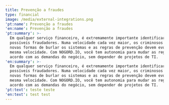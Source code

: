 ```yaml
---
title: Prevenção a fraudes
type: financial
image: /media/external-integrations.png
'pt:name': Prevenção a fraudes
'en:name': Prevenção a fraudes
'pt:summary': >-
  Em qualquer serviço financeiro, é extremamente importante identificar
  possíveis fraudadores. Numa velocidade cada vez maior, os criminosos inventam
  novas formas de burlar os sistemas e as regras de prevenção devem evoluir na
  mesma velocidade. Com NOGORD.IO, você tem autonomia para mudar as regras de
  acordo com as demandas do negócio, sem depender de projetos de TI.
'en:summary': >-
  Em qualquer serviço financeiro, é extremamente importante identificar
  possíveis fraudadores. Numa velocidade cada vez maior, os criminosos inventam
  novas formas de burlar os sistemas e as regras de prevenção devem evoluir na
  mesma velocidade. Com NOGORD.IO, você tem autonomia para mudar as regras de
  acordo com as demandas do negócio, sem depender de projetos de TI.
'pt:text': teste teste
'en:text': test test
---
```


